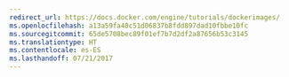 ```yaml
---
redirect_url: https://docs.docker.com/engine/tutorials/dockerimages/
ms.openlocfilehash: a13a59fa40c51d06837b8fdd897dad10fbbe10fc
ms.sourcegitcommit: 65de5708bec89f01ef7b7d2df2a87656b53c3145
ms.translationtype: HT
ms.contentlocale: es-ES
ms.lasthandoff: 07/21/2017
---
```


